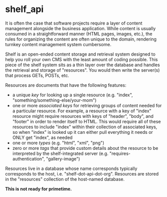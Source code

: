 # shelf_api

It is often the case that software projects require a layer of content management alongside the business application.  While content is usually consumed in a straightforward manner (HTML pages, images, etc.), the rules for organizing the content are often unique to the domain, rendering turnkey content management system cumbersome.

Shelf is an open-ended content storage and retrieval system designed to help you roll your own CMS with the least amount of coding possible.  This piece of the shelf system sits as a thin layer over the database and handles the retrieval and storage of "resources".  You would then write the server(s) that process GETs, POSTs, etc.  

Resources are documents that have the following features:

* a unique _key_ for looking up a single resource (e.g. "index", "something/something-else/your-mom")
* one or more _associated keys_ for retrieving groups of content needed for a particular resource.  For example, a resource  with a key of "index" resource might require resources with keys of "header", "body", and "footer" in order to render itself to HTML.  This would require all of these resources to include "index" within their collection of associated keys, so when "index" is looked up it can either pull everything it needs or ONLY get "index", as needed
* one or more _types_ (e.g. "html", "xml", "png")
* zero or more _tags_ that provide custom details about the resource to be interpreted by the shelf-integrated server (e.g. "requires-authentication", "gallery-image")

Resources live in a database whose name corresponds typically corresponds to the host, i.e. "shelf-dot-api-dot-org".  Resources are stored in the "resources" collection of the host-named database.

__This is not ready for primetime.__